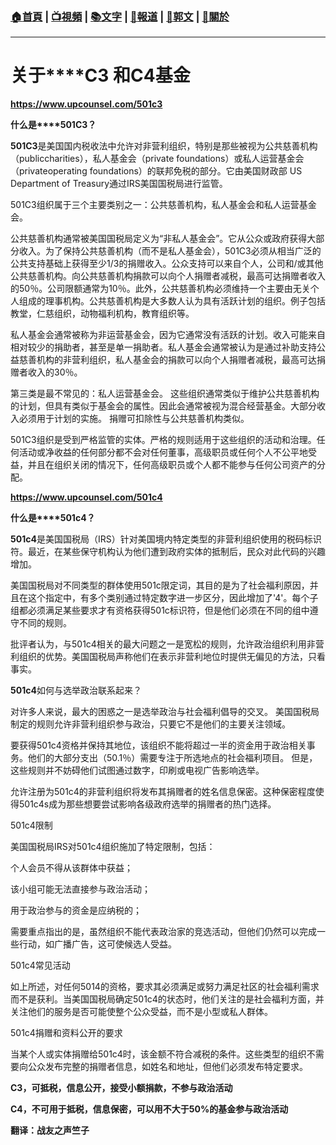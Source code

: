###  [:house:首頁](https://github.com/ourhimalayas/home) | [:tv:視頻](https://github.com/ourhimalayas/videos) | [:books:文字](https://github.com/ourhimalayas/txt) | [:newspaper:報道](https://github.com/ourhimalayas/news) | [:eagle:郭文](https://github.com/ourhimalayas/guomedia) | [:pray:關於](https://github.com/ourhimalayas/home/tree/master/about)
---
# **关于****C3 和C4基金**


  

**https://www.upcounsel.com/501c3**
  

**什么是****501C3？**
  

**501C3**是美国国内税收法中允许对非营利组织，特别是那些被视为公共慈善机构（publiccharities），私人基金会（private foundations）或私人运营基金会（privateoperating foundations）的联邦免税的部分。它由美国财政部 US Department of Treasury通过IRS美国国税局进行监管。
  

501C3组织属于三个主要类别之一：公共慈善机构，私人基金会和私人运营基金会。
  

公共慈善机构通常被美国国税局定义为“非私人基金会”。它从公众或政府获得大部分收入。为了保持公共慈善机构（而不是私人基金会），501C3必须从相当广泛的公共支持基础上获得至少1/3的捐赠收入。公众支持可以来自个人，公司和/或其他公共慈善机构。向公共慈善机构捐款可以向个人捐赠者减税，最高可达捐赠者收入的50％。公司限额通常为10％。此外，公共慈善机构必须维持一个主要由无关个人组成的理事机构。公共慈善机构是大多数人认为具有活跃计划的组织。例子包括教堂，仁慈组织，动物福利机构，教育组织等。
  

私人基金会通常被称为非运营基金会，因为它通常没有活跃的计划。收入可能来自相对较少的捐助者，甚至是单一捐助者。私人基金会通常被认为是通过补助支持公益慈善机构的非营利组织，私人基金会的捐款可以向个人捐赠者减税，最高可达捐赠者收入的30％。
  

第三类是最不常见的：私人运营基金会。 这些组织通常类似于维护公共慈善机构的计划，但具有类似于基金会的属性。因此会通常被视为混合经营基金。大部分收入必须用于计划的实施。 捐赠可扣除性与公共慈善机构类似。
  

501C3组织是受到严格监管的实体。严格的规则适用于这些组织的活动和治理。任何活动或净收益的任何部分都不会对任何董事，高级职员或任何个人不公平地受益，并且在组织关闭的情况下，任何高级职员或个人都不能参与任何公司资产的分配。
  


  

**https://www.upcounsel.com/501c4**
  

**什么是****501c4？**
  

**501c4**是美国国税局（IRS）针对美国境内特定类型的非营利组织使用的税码标识符。最近，在某些保守机构认为他们遭到政府实体的抵制后，民众对此代码的兴趣增加。
  

美国国税局对不同类型的群体使用501c限定词，其目的是为了社会福利原因，并且在这个指定中，有多个类别通过特定数字进一步区分，因此增加了'4'。每个子组都必须满足某些要求才有资格获得501c标识符，但是他们必须在不同的组中遵守不同的规则。
  

批评者认为，与501c4相关的最大问题之一是宽松的规则，允许政治组织利用非营利组织的优势。美国国税局声称他们在表示非营利地位时提供无偏见的方法，只看事实。
  

**501c4**如何与选举政治联系起来？
  

对许多人来说，最大的困惑之一是选举政治与社会福利倡导的交叉。 美国国税局制定的规则允许非营利组织参与政治，只要它不是他们的主要关注领域。
  

要获得501c4资格并保持其地位，该组织不能将超过一半的资金用于政治相关事务。他们的大部分支出（50.1％）需要专注于所选地点的社会福利项目。 但是，这些规则并不妨碍他们试图通过数字，印刷或电视广告影响选举。
  

允许注册为501c4的非营利组织将发布其捐赠者的姓名信息保密。这种保密程度使得501c4s成为那些想要尝试影响各级政府选举的捐赠者的热门选择。
  

501c4限制
  

美国国税局IRS对501c4组织施加了特定限制，包括：
  

个人会员不得从该群体中获益；
  

该小组可能无法直接参与政治活动；
  

用于政治参与的资金是应纳税的；
  

需要重点指出的是，虽然组织不能代表政治家的竞选活动，但他们仍然可以完成一些行动，如广播广告，这可使候选人受益。
  

501c4常见活动
  

如上所述，对任何5014的资格，要求其必须满足或努力满足社区的社会福利需求而不是获利。当美国国税局确定501c4的状态时，他们关注的是社会福利方面，并关注他们的服务是否可能使整个公众受益，而不是小型或私人群体。
  

501c4捐赠和资料公开的要求
  

当某个人或实体捐赠给501c4时，该金额不符合减税的条件。这些类型的组织不需要向公众发布完整的捐赠者信息，如姓名和地址，但他们必须发布特定要求。
  

**C3，可抵税，信息公开，接受小额捐款，不参与政治活动**

**C4，不可用于抵税，信息保密，可以用不大于50%的基金参与政治活动**  
  
**翻译：战友之声竺子**
<u></u><sub></sub><sup></sup><strike></strike>